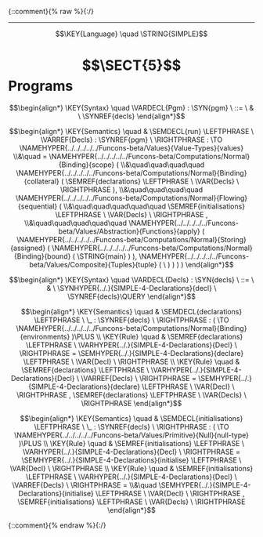 {::comment}{% raw %}{:/}


----

$$\KEY{Language} \quad \STRING{SIMPLE}$$

# $$\SECT{5}$$ Programs
           


$$\begin{align*}
  \KEY{Syntax} \quad
    \VARDECL{Pgm} : \SYN{pgm}
      \ ::= \ & \
      \SYNREF{decls}
\end{align*}$$

$$\begin{align*}
  \KEY{Semantics} \quad
  & \SEMDECL{run} \LEFTPHRASE \ \VARREF{Decls} : \SYNREF{pgm} \ \RIGHTPHRASE  
    :  \TO \NAMEHYPER{../../../../../Funcons-beta/Values}{Value-Types}{values} \\&\quad
    =  \NAMEHYPER{../../../../../Funcons-beta/Computations/Normal}{Binding}{scope}
         ( \\&\quad\quad\quad\quad \NAMEHYPER{../../../../../Funcons-beta/Computations/Normal}{Binding}{collateral}
                 (  \SEMREF{declarations} \LEFTPHRASE \
                                             \VAR{Decls} \
                                           \RIGHTPHRASE  ), \\&\quad\quad\quad\quad
                \NAMEHYPER{../../../../../Funcons-beta/Computations/Normal}{Flowing}{sequential}
                 ( \\&\quad\quad\quad\quad\quad \SEMREF{initialisations} \LEFTPHRASE \
                                             \VAR{Decls} \
                                           \RIGHTPHRASE , \\&\quad\quad\quad\quad\quad
                        \NAMEHYPER{../../../../../Funcons-beta/Values/Abstraction}{Functions}{apply}
                         (  \NAMEHYPER{../../../../../Funcons-beta/Computations/Normal}{Storing}{assigned}
                                 (  \NAMEHYPER{../../../../../Funcons-beta/Computations/Normal}{Binding}{bound}
                                         (  \STRING{main} ) ), 
                                \NAMEHYPER{../../../../../Funcons-beta/Values/Composite}{Tuples}{tuple}
                                 (   \  ) ) ) )
\end{align*}$$

$$\begin{align*}
  \KEY{Syntax} \quad
    \VARDECL{Decls} : \SYN{decls}
      \ ::= \ & \
      \SYNHYPER{../.}{SIMPLE-4-Declarations}{decl} \ \SYNREF{decls}\QUERY
\end{align*}$$

$$\begin{align*}
  \KEY{Semantics} \quad
  & \SEMDECL{declarations} \LEFTPHRASE \ \_ : \SYNREF{decls} \ \RIGHTPHRASE  
    : (   \TO \NAMEHYPER{../../../../../Funcons-beta/Computations/Normal}{Binding}{environments} )\PLUS 
\\
  \KEY{Rule} \quad
    & \SEMREF{declarations} \LEFTPHRASE \
                            \VARHYPER{../.}{SIMPLE-4-Declarations}{Decl} \
                          \RIGHTPHRASE  = 
      \SEMHYPER{../.}{SIMPLE-4-Declarations}{declare} \LEFTPHRASE \
                            \VAR{Decl} \
                          \RIGHTPHRASE 
\\
  \KEY{Rule} \quad
    & \SEMREF{declarations} \LEFTPHRASE \
                            \VARHYPER{../.}{SIMPLE-4-Declarations}{Decl} \ \VARREF{Decls} \
                          \RIGHTPHRASE  = 
      \SEMHYPER{../.}{SIMPLE-4-Declarations}{declare} \LEFTPHRASE \
                            \VAR{Decl} \
                          \RIGHTPHRASE , 
       \SEMREF{declarations} \LEFTPHRASE \
                            \VAR{Decls} \
                          \RIGHTPHRASE 
\end{align*}$$

$$\begin{align*}
  \KEY{Semantics} \quad
  & \SEMDECL{initialisations} \LEFTPHRASE \ \_ : \SYNREF{decls} \ \RIGHTPHRASE  
    : (   \TO \NAMEHYPER{../../../../../Funcons-beta/Values/Primitive}{Null}{null-type} )\PLUS 
\\
  \KEY{Rule} \quad
    & \SEMREF{initialisations} \LEFTPHRASE \
                            \VARHYPER{../.}{SIMPLE-4-Declarations}{Decl} \
                          \RIGHTPHRASE  = 
      \SEMHYPER{../.}{SIMPLE-4-Declarations}{initialise} \LEFTPHRASE \
                            \VAR{Decl} \
                          \RIGHTPHRASE 
\\
  \KEY{Rule} \quad
    & \SEMREF{initialisations} \LEFTPHRASE \
                            \VARHYPER{../.}{SIMPLE-4-Declarations}{Decl} \ \VARREF{Decls} \
                          \RIGHTPHRASE  = \\&\quad
      \SEMHYPER{../.}{SIMPLE-4-Declarations}{initialise} \LEFTPHRASE \
                            \VAR{Decl} \
                          \RIGHTPHRASE , 
       \SEMREF{initialisations} \LEFTPHRASE \
                            \VAR{Decls} \
                          \RIGHTPHRASE 
\end{align*}$$



[Funcons-beta]: /CBS-beta/math/Funcons-beta
  "FUNCONS-BETA"
[Unstable-Funcons-beta]: /CBS-beta/math/Unstable-Funcons-beta
  "UNSTABLE-FUNCONS-BETA"
[Languages-beta]: /CBS-beta/math/Languages-beta
  "LANGUAGES-BETA"
[Unstable-Languages-beta]: /CBS-beta/math/Unstable-Languages-beta
  "UNSTABLE-LANGUAGES-BETA"
[CBS-beta]: /CBS-beta
  "CBS-BETA"
[SIMPLE-5-Programs.cbs]: https://github.com/plancomps/CBS-beta/blob/math/Languages-beta/SIMPLE/SIMPLE-cbs/SIMPLE/SIMPLE-5-Programs/SIMPLE-5-Programs.cbs
  "CBS SOURCE FILE ON GITHUB"
[PLAIN]: /CBS-beta/docs/Languages-beta/SIMPLE/SIMPLE-cbs/SIMPLE/SIMPLE-5-Programs
  "CBS SOURCE WEB PAGE"
 [PRETTY]: /CBS-beta/math/Languages-beta/SIMPLE/SIMPLE-cbs/SIMPLE/SIMPLE-5-Programs
  "CBS-KATEX WEB PAGE"
[PDF]: https://github.com/plancomps/CBS-beta/blob/math/Languages-beta/SIMPLE/SIMPLE-cbs/SIMPLE/SIMPLE-5-Programs/SIMPLE-5-Programs.pdf
  "CBS-LATEX PDF FILE"
[PLanCompS Project]: https://plancomps.github.io
  "PROGRAMMING LANGUAGE COMPONENTS AND SPECIFICATIONS PROJECT HOME PAGE"
{::comment}{% endraw %}{:/}
